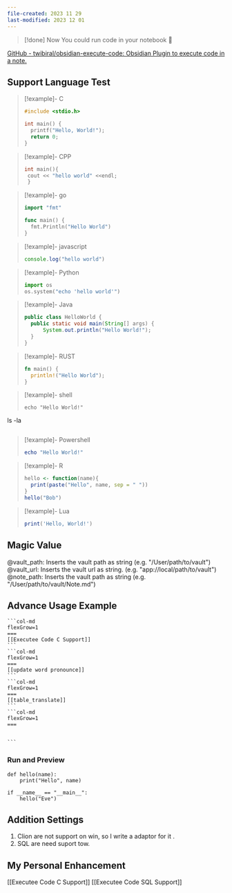 ```yaml
---
file-created: 2023 11 29
last-modified: 2023 12 01
---
```


>[!done] Now You could run code in your notebook 🥂

[GitHub - twibiral/obsidian-execute-code: Obsidian Plugin to execute code in a note.](https://github.com/twibiral/obsidian-execute-code)


## Support Language Test

>[!example]- C
> ```cpp
> #include <stdio.h>
> 
> int main() {
> 	printf("Hello, World!");
> 	return 0;
> }
> ```

>[!example]- CPP
>```cpp
>int main(){
>  cout << "hello world" <<endl; 
>  }
>```

>[!example]- go
> ```go
> import "fmt"
> 
> func main() {
> 	fmt.Println("Hello World")
> }
> ```

>[!example]- javascript
> ```js
> console.log("hello world")
> ```

>[!example]- Python
> ```python
> import os
> os.system("echo 'hello world'")
> ```

 
>[!example]- Java
> ```java
> public class HelloWorld {
> 	public static void main(String[] args) {
> 		System.out.println("Hello World!");
> 	}
> }
> ```


>[!example]- RUST 
> ```rust
> fn main() {
> 	println!("Hello World");
> }
> ```

>[!example]- shell
>```shell
>echo "Hello World!"
ls -la
>```

>[!example]- Powershell
>```powershell
>echo "Hello World!"
>```

>[!example]- R
>```r
> hello <- function(name){
> 	print(paste("Hello", name, sep = " "))
> }
> hello("Bob")
>```

>[!example]- Lua
>```lua
>print('Hello, World!')
>```


## Magic Value

@vault_path: Inserts the vault path as string (e.g. "/User/path/to/vault")
@vault_url: Inserts the vault url as string. (e.g. "app://local/path/to/vault")
@note_path: Inserts the vault path as string (e.g. "/User/path/to/vault/Note.md")


## Advance Usage Example

````col
```col-md
flexGrow=1
===
[[Executee Code C Support]]
```
```col-md
flexGrow=1
===
[[update word pronounce]]
```
```col-md
flexGrow=1
===
[[table_translate]]
```
```col-md
flexGrow=1
===


```
````

### Run and Preview 

```run-python
def hello(name):
    print("Hello", name)

if __name__ == "__main__":
    hello("Eve")
```


## Addition Settings

1. Clion are not support on win, so I write a adaptor for it .
2. SQL are need suport tow. 


## My Personal Enhancement

[[Executee Code C Support]]
[[Executee Code SQL Support]]